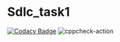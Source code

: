 # Sdlc_task1

[![Codacy Badge](https://api.codacy.com/project/badge/Grade/9b9265b939e24885ad2cfa04005fa6ec)](https://app.codacy.com/manual/99002502/Sdlc_task1?utm_source=github.com&utm_medium=referral&utm_content=99002502/Sdlc_task1&utm_campaign=Badge_Grade_Dashboard)
![cppcheck-action](https://github.com/99002467/Sdlc_task1/workflows/cppcheck-action/badge.svg)
